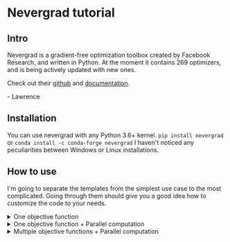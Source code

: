 # Nevergrad tutorial 
## Intro
Nevergrad is a gradient-free optimization toolbox created by Facebook Research, and written in Python. At the moment it contains 269 optimizers, and is being actively updated with new ones.

Check out their [github](https://github.com/facebookresearch/nevergrad) and [documentation](https://facebookresearch.github.io/nevergrad/).

\- Lawrence
## Installation
You can use nevergrad with any Python 3.6+ kernel.
`pip install nevergrad` or `conda install -c conda-forge nevergrad`
I haven't noticed any peculiarities between Windows or Linux installations.

## How to use
I'm going to separate the templates from the simplest use case to the most complicated. Going through them should give you a good idea how to customize the code to your needs. 
  
<details>
<summary>One objective function</summary>
Import block is self-explanatory.
  
```
## One objective function, no parallelization 
import numpy as np                            # Usually necessary 
import matplotlib.pyplot as plt               # For visualization 
import nevergrad as ng                        # Canonical import name
```
Next we define our objective/loss/cost function to minimize. You have a lot of freedom here, in this case its just the sum of squared errors between a `target` vector [0.707, 0.707] and the optimizer's solution.

```
target = np.array([0.707, 0.707])
def objFun(x: list[float]) -> float:
    return np.sum((x - target) ** 2)
```
**Note:** nevergrad makes use of Python's typing syntax in function definitions. You DO NOT have to do this, but it's good practice. If you haven't used it before, the syntax is: `def funName(varName: varType) -> funOutputType` and the types are as expected (e.g. int, bool, float, str). If you have a list the syntax is simply `list[varType]`. For more on typing see [this documentatio](https://mypy.readthedocs.io/en/stable/cheat_sheet_py3.html).

You may wish to use the distance to target distribution (e.g. experimental data) as your objective. In this case consider using a call to Kullback-Leibler divergence (`scipy.special.kl_div`) or Earth-movers/Wasserstein distance (`scipy.stats.wasserstein_distance`).

Next we create the optimizer object.
`opt = ng.optimizers.DE(parametrization=4, budget=500)`
 * DE: the name of the optimizer, DE is differential evolution. A good 
 *Parametrization: the size of your objective function input, in our case 2.
 *Budget: the number of interation of the optimizer algorithm

</details>
<details>
<summary>One objective function + Parallel computation</summary>
m
</details>
<details>
<summary>Multiple objective functions + Parallel computation</summary>
m
</details>
